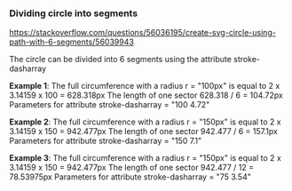 ### Dividing circle into segments

https://stackoverflow.com/questions/56036195/create-svg-circle-using-path-with-6-segments/56039943

The circle can be divided into 6 segments using the attribute stroke-dasharray

**Example 1**: The full circumference with a radius r = "100px" is equal to 2 x 3.14159 x 100 = 628.318px
The length of one sector 628.318 / 6 = 104.72px
Parameters for attribute stroke-dasharray = "100 4.72"

**Example 2**: The full circumference with a radius r = "150px" is equal to 2 x 3.14159 x 150 = 942.477px
The length of one sector 942.477 / 6 = 157.1px
Parameters for attribute stroke-dasharray = "150 7.1"

**Example 3**: The full circumference with a radius r = "150px" is equal to 2 x 3.14159 x 150 = 942.477px
The length of one sector 942.477 / 12 = 78.53975px
Parameters for attribute stroke-dasharray = "75 3.54"

